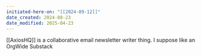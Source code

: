 ```yaml
---
initiated-here-on: "[[2024-09-12]]"
date_created: 2024-08-23
date_modified: 2025-04-23
---
```



[[AxiosHQ]] is a collaborative email newsletter writer thing.  I suppose like an OrgWide Substack




